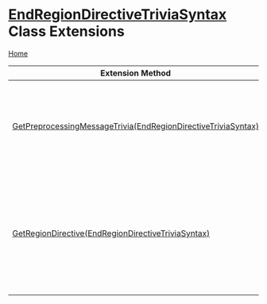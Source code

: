 <a name="_Top"></a>

# [EndRegionDirectiveTriviaSyntax](https://docs.microsoft.com/en-us/dotnet/api/microsoft.codeanalysis.csharp.syntax.endregiondirectivetriviasyntax) Class Extensions

[Home](../../../../../README.md#_Top)

| Extension Method | Summary |
| ---------------- | ------- |
| [GetPreprocessingMessageTrivia(EndRegionDirectiveTriviaSyntax)](../../../../../Roslynator/CSharp/SyntaxExtensions/GetPreprocessingMessageTrivia/README.md#Roslynator_CSharp_SyntaxExtensions_GetPreprocessingMessageTrivia_Microsoft_CodeAnalysis_CSharp_Syntax_EndRegionDirectiveTriviaSyntax_) | Gets preprocessing message for the specified endregion directive if such message exists\. |
| [GetRegionDirective(EndRegionDirectiveTriviaSyntax)](../../../../../Roslynator/CSharp/SyntaxExtensions/GetRegionDirective/README.md#_Top) | Returns region directive that is related to the specified endregion directive\. Returns null if no matching region directive is found\. |


